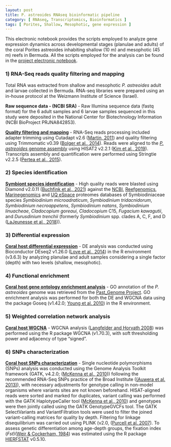 ```yaml
---
layout: post
title: P. astreoides RNAseq bioinformatic pipeline
category: [ RNAseq, Transcriptomics, Bioinformatics ]
tags: [ Porites, Shallow, Mesophotic, gene expression ]
---
```


This electronic notebook provides the scripts employed to analyze gene expression dynamics across developmental stages (planulae and adults) of the coral Porites astreoides inhabiting shallow (10 m) and mesophotic (45 m) reefs in Bermuda. All the scripts employed for the analysis can be found in the [project electronic notebook](https://github.com/fscucchia/Pastreoides_development_depth).

### 1) RNA-Seq reads quality filtering and mapping

Total RNA was extracted from shallow and mesophotic _P. astreoides_ adult and larvae collected in Bermuda. RNA-seq libraries were prepared using an in-house protocol at the Weizmann Institute of Science (Israel). 

**Raw sequence data - (NCBI SRA)** - Raw Illumina sequence data (fastq format) for the 6 adult samples and 6 larvae samples sequenced in this study were deposited in the National Center for Biotechnology Information (NCBI BioProject PRJNA842853).

**[Quality filtering and mapping](https://github.com/fscucchia/Pastreoides_development_depth/tree/main/Filtering_and_Mapping)** - RNA-Seq reads processing included adapter trimming using Cutadapt v2.6 ([Martin, 2011](https://doi.org/10.14806/ej.17.1.200)) and quality filtering using Trimmomatic v0.39 ([Bolger et al., 2014](https://doi.org/10.1093/bioinformatics/btu170)). Reads were aligned to the [_P. astreoides_ genome assembly](https://osf.io/ed8xu/) using HISAT2 v2.2.1 ([Kim et al., 2019](https://www.nature.com/articles/s41587-019-0201-4)). Transcripts assembly and quantification were performed using Stringtie v2.2.5 ([Pertea et al., 2015](https://www.nature.com/articles/nbt.3122)). 

### 2) Species identification

**[Symbiont species identification](https://github.com/fscucchia/Pastreoides_development_depth/tree/main/Species_Identification)** - High quality reads were blasted using Diamond v2.0.11 ([Buchfink et al., 2021](https://www.nature.com/articles/s41592-021-01101-x)) against the [NCBI](https://www.ncbi.nlm.nih.gov/), [Reefgenomics](http://reefgenomics.org/), [Marinegenomics](https://marinegenomics.oist.jp/gallery) and [UQ eSpace](https://espace.library.uq.edu.au/view/UQ:f1b3a11) proteomes databases of Symbiodiniaceae species _Symbiodinium microadraticum_, _Symbiodinium tridacnidorum_, _Symbiodinium necroappetens_, _Symbiodinium natans_, _Symbiodinium linuacheae_, _Cladocopium goreaui_, _Cladocopium_ C15, _Fugacium kawagutii_,  and _Durusdinium trenchii_  (formerly _Symbiodinium_ spp. clades A, C, F, and D ([LaJeunesse et al., 2018](https://doi.org/10.1016/j.cub.2018.07.008))).

### 3) Differential expression

**[Coral host differential expression](https://github.com/fscucchia/Pastreoides_development_depth/tree/main/DE)** - DE analysis was conducted using Bioconductor DEseq2 v1.26.0 ([Love et al., 2014](https://doi.org/10.1186/s13059-014-0550-8)) in the R environment (v3.6.3) by analyzing planulae and adult samples considering a single factor (depth) with two levels (shallow, mesophotic).

### 4) Functional enrichment

**[Coral host gene ontology enrichment analysis](https://github.com/fscucchia/Pastreoides_development_depth/tree/main/GO_Enrichment)** - GO annotation of the _P. astreoides_ genome was retrieved from the [Past_Genome Project](https://osf.io/ed8xu/). GO enrichment analysis was performed for both the DE and WGCNA data using the package Goseq (v1.42.0; [Young et al. 2010](https://genomebiology.biomedcentral.com/articles/10.1186/gb-2010-11-2-r14)) in the R environment.  

### 5) Weighted correlation network analysis

**[Coral host WGCNA](https://github.com/fscucchia/Pastreoides_development_depth/tree/main/WGCNA)** - WGCNA analysis ([Langfelder and Horvath 2008](https://bmcbioinformatics.biomedcentral.com/articles/10.1186/1471-2105-9-559)) was performed using the R package WGCNA (v1.70.3), with soft thresholding power and adjacency of type “signed”.  

### 6) SNPs characterization

**[Coral host SNPs characterization](https://github.com/fscucchia/Pastreoides_development_depth/tree/main/SNPs)** - Single nucleotide polymorphisms (SNPs) analysis was conducted using the Genome Analysis Toolkit framework (GATK, v4.2.0; ([McKenna et al., 2010](https://doi.org/10.1101/gr.107524.110))) following the recommended RNA-Seq SNPs practice of the Broad Institute ([(Auwera et al. 2013)](https://currentprotocols.onlinelibrary.wiley.com/doi/10.1002/0471250953.bi1110s43)), with necessary adjustments for genotype calling in non-model organisms where variants sites are not known beforehand. HISAT-aligned reads were sorted and marked for duplicates, variant calling was performed with the GATK HaplotypeCaller tool ([McKenna et al., 2010](https://doi.org/10.1101/gr.107524.110)) and genotypes were then jointly called using the GATK GenotypeGVCFs tool. The GATK SelectVariants and VariantFiltration tools were used to filter the joined variant-calling matrices for quality by depth. Filtering for linkage disequilibrium was carried out using PLINK (v2.0, ([Purcell et al. 2007](https://www.cell.com/ajhg/fulltext/S0002-9297(07)61352-4)).
To assess genetic differentiation among age-depth groups, the fixation index (_Fst_)([Weir & Cockerham, 1984](https://doi.org/10.1111/j.1558-5646.1984.tb05657.x)) was estimated using the R package [HIERFSTAT](https://cran.r-project.org/web/packages/hierfstat/index.html) v0.5.10. 

